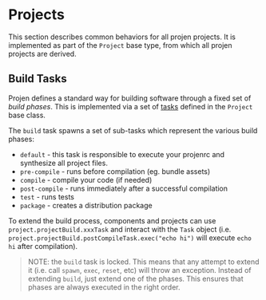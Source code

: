 # Projects

This section describes common behaviors for all projen projects. It is
implemented as part of the `Project` base type, from which all projen projects
are derived.

## Build Tasks

Projen defines a standard way for building software through a fixed set of
*build phases*. This is implemented via a set of [tasks](./tasks.md) defined in
the `Project` base class.

The `build` task spawns a set of sub-tasks which represent the various build phases:

* `default` - this task is responsible to execute your projenrc and synthesize all project files.
* `pre-compile` - runs before compilation (eg. bundle assets)
* `compile` - compile your code (if needed)
* `post-compile` - runs immediately after a successful compilation
* `test` - runs tests
* `package` - creates a distribution package

To extend the build process, components and projects can use
`project.projectBuild.xxxTask` and interact with the `Task` object (i.e.
`project.projectBuild.postCompileTask.exec("echo hi")` will execute `echo hi` after
compilation).

> NOTE: the `build` task is locked. This means that any attempt to extend it
> (i.e. call `spawn`, `exec`, `reset`, etc) will throw an exception. Instead of
> extending `build`, just extend one of the phases. This ensures that phases are
> always executed in the right order.
